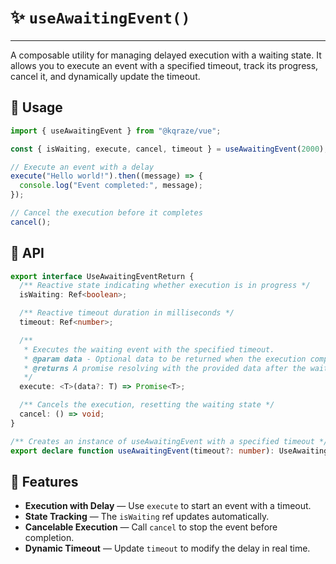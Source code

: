# ✨ `useAwaitingEvent()`

---  
A composable utility for managing delayed execution with a waiting state. It allows you to execute an event with a specified timeout, track its progress, cancel it, and dynamically update the timeout.

## 🎯 **Usage**

```ts
import { useAwaitingEvent } from "@kqraze/vue";

const { isWaiting, execute, cancel, timeout } = useAwaitingEvent(2000);

// Execute an event with a delay
execute("Hello world!").then((message) => {
  console.log("Event completed:", message);
});

// Cancel the execution before it completes
cancel();
```

## 🔹 **API**

```ts
export interface UseAwaitingEventReturn {
  /** Reactive state indicating whether execution is in progress */
  isWaiting: Ref<boolean>;

  /** Reactive timeout duration in milliseconds */
  timeout: Ref<number>;

  /** 
   * Executes the waiting event with the specified timeout.
   * @param data - Optional data to be returned when the execution completes.
   * @returns A promise resolving with the provided data after the waiting period.
   */
  execute: <T>(data?: T) => Promise<T>;

  /** Cancels the execution, resetting the waiting state */
  cancel: () => void;
}

/** Creates an instance of useAwaitingEvent with a specified timeout */
export declare function useAwaitingEvent(timeout?: number): UseAwaitingEventReturn;
```

## 🚀 **Features**
- **Execution with Delay** — Use `execute` to start an event with a timeout.
- **State Tracking** — The `isWaiting` ref updates automatically.
- **Cancelable Execution** — Call `cancel` to stop the event before completion.
- **Dynamic Timeout** — Update `timeout` to modify the delay in real time.

